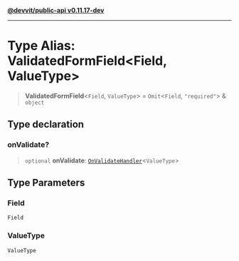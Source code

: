 [**@devvit/public-api v0.11.17-dev**](../README.md)

---

# Type Alias: ValidatedFormField\<Field, ValueType\>

> **ValidatedFormField**\<`Field`, `ValueType`\> = `Omit`\<`Field`, `"required"`\> & `object`

## Type declaration

### onValidate?

> `optional` **onValidate**: [`OnValidateHandler`](OnValidateHandler.md)\<`ValueType`\>

## Type Parameters

### Field

`Field`

### ValueType

`ValueType`
